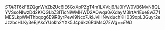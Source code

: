 $START$6kF8ZQgnWhZbZUc6lE6GxXpPZgT4m1LXVbj6/iJ0iYW0VB6MvN8QLYVSsoNIwzDd2K/QGLbZ3ITicNiWMHWD2AOwqa0vXdayM3lrtArlEue8wZ71MESLkpWMThbqog6E9iR8yrPewI9Ncx7JklJvIHNwiduchKH039opL3Guyr2eJzzbcHLKy3eBjAkcYUoKh2YXk5J4p6kz6RdMsQ78Wg==$END$